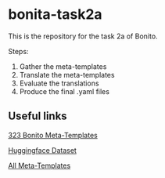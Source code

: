 # bonita-task2a
This is the repository for the task 2a of Bonito.

Steps:
1. Gather the meta-templates
2. Translate the meta-templates
3. Evaluate the translations
4. Produce the final .yaml files

## Useful links
[323 Bonito Meta-Templates](https://github.com/BatsResearch/nayak-aclfindings24-code/blob/main/ctga/bonito_prompts_task_types.csv)

[Huggingface Dataset](https://huggingface.co/datasets/BatsResearch/ctga-v1)

[All Meta-Templates](https://github.com/bigscience-workshop/promptsource/tree/main/promptsource/templates)
